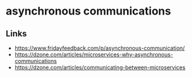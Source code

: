 # asynchronous communications 







## Links

- https://www.fridayfeedback.com/p/asynchronous-communication/
- https://dzone.com/articles/microservices-why-asynchronous-communications
- https://dzone.com/articles/communicating-between-microservices
